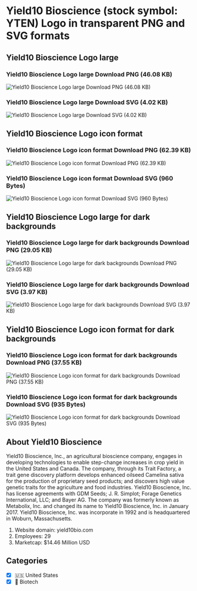 # Yield10 Bioscience (stock symbol: YTEN) Logo in transparent PNG and SVG formats

## Yield10 Bioscience Logo large

### Yield10 Bioscience Logo large Download PNG (46.08 KB)

![Yield10 Bioscience Logo large Download PNG (46.08 KB)](/img/orig/YTEN_BIG-9642b361.png)

### Yield10 Bioscience Logo large Download SVG (4.02 KB)

![Yield10 Bioscience Logo large Download SVG (4.02 KB)](/img/orig/YTEN_BIG-7df1a84f.svg)

## Yield10 Bioscience Logo icon format

### Yield10 Bioscience Logo icon format Download PNG (62.39 KB)

![Yield10 Bioscience Logo icon format Download PNG (62.39 KB)](/img/orig/YTEN-0d46ddd8.png)

### Yield10 Bioscience Logo icon format Download SVG (960 Bytes)

![Yield10 Bioscience Logo icon format Download SVG (960 Bytes)](/img/orig/YTEN-7211ed1e.svg)

## Yield10 Bioscience Logo large for dark backgrounds

### Yield10 Bioscience Logo large for dark backgrounds Download PNG (29.05 KB)

![Yield10 Bioscience Logo large for dark backgrounds Download PNG (29.05 KB)](/img/orig/YTEN_BIG.D-8c91fc8a.png)

### Yield10 Bioscience Logo large for dark backgrounds Download SVG (3.97 KB)

![Yield10 Bioscience Logo large for dark backgrounds Download SVG (3.97 KB)](/img/orig/YTEN_BIG.D-8e659958.svg)

## Yield10 Bioscience Logo icon format for dark backgrounds

### Yield10 Bioscience Logo icon format for dark backgrounds Download PNG (37.55 KB)

![Yield10 Bioscience Logo icon format for dark backgrounds Download PNG (37.55 KB)](/img/orig/YTEN.D-7ae2c2cb.png)

### Yield10 Bioscience Logo icon format for dark backgrounds Download SVG (935 Bytes)

![Yield10 Bioscience Logo icon format for dark backgrounds Download SVG (935 Bytes)](/img/orig/YTEN.D-e24d1cac.svg)

## About Yield10 Bioscience

Yield10 Bioscience, Inc., an agricultural bioscience company, engages in developing technologies to enable step-change increases in crop yield in the United States and Canada. The company, through its Trait Factory, a trait gene discovery platform develops enhanced oilseed Camelina sativa for the production of proprietary seed products; and discovers high value genetic traits for the agriculture and food industries. Yield10 Bioscience, Inc. has license agreements with GDM Seeds; J. R. Simplot; Forage Genetics International, LLC; and Bayer AG. The company was formerly known as Metabolix, Inc. and changed its name to Yield10 Bioscience, Inc. in January 2017. Yield10 Bioscience, Inc. was incorporate in 1992 and is headquartered in Woburn, Massachusetts.

1. Website domain: yield10bio.com
2. Employees: 29
3. Marketcap: $14.46 Million USD


## Categories
- [x] 🇺🇸 United States
- [x] 🧬 Biotech
